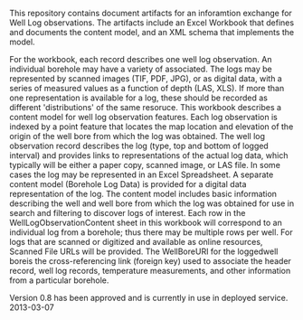 This repository contains document artifacts for an inforamtion exchange for Well Log observations. The artifacts include an Excel Workbook that defines and documents the content model, and an XML schema that implements the model.

For the workbook, each record describes one well log observation. An individual borehole may have a variety of associated. The logs may be represented by scanned images (TIF, PDF, JPG), or as digital data, with a series of measured values as a function of depth (LAS, XLS). If more than one representation is available for a log, these should be recorded as different 'distributions' of the same resoruce.
This workbook describes a content model for well log observation features. Each log observation is indexed by a point feature that locates the map location and elevation of the origin of the well bore from which the log was obtained. The well log observation record describes the log (type, top and bottom of logged interval) and provides links to representations of the actual log data, which typically will be either a paper copy, scanned image, or LAS file. In some cases the log may be represented in an Excel Spreadsheet. A separate content model (Borehole Log Data) is provided for a digital data representation of the log. The content model includes basic information describing the well and well bore from which the log was obtained for use in search and filtering to discover logs of interest. Each row in the WellLogObservationContent sheet in this workbook will correspond to an individual log from a borehole; thus there may be multiple rows per well. For logs that are scanned or digitized and available as online resources, Scanned File URLs will be provided. The WellBoreURI for the loggedwell boreis the cross-referencing link (foreign key) used to associate the header record, well log records, temperature measurements, and other information from a particular borehole. 

Version 0.8 has been approved and is currently in use in deployed service. 2013-03-07
